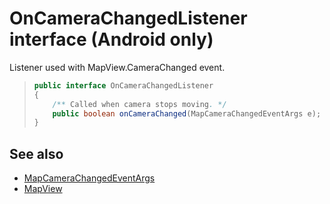 
# OnCameraChangedListener interface (Android only)

Listener used with MapView.CameraChanged event.

> ```java
> public interface OnCameraChangedListener
> {
>     /** Called when camera stops moving. */
>     public boolean onCameraChanged(MapCameraChangedEventArgs e);
> }
>```

## See also

* [MapCameraChangedEventArgs](MapCameraChangedEventArgs-class.md)
* [MapView](../MapView-class.md)
